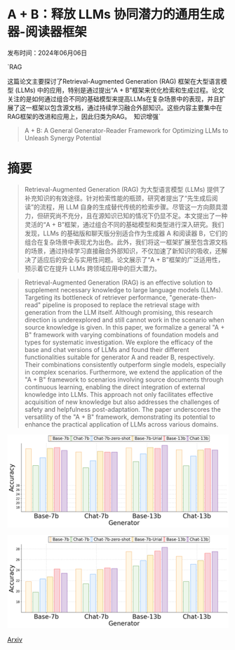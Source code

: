 # A + B：释放 LLMs 协同潜力的通用生成器-阅读器框架

发布时间：2024年06月06日

`RAG

这篇论文主要探讨了Retrieval-Augmented Generation (RAG) 框架在大型语言模型 (LLMs) 中的应用，特别是通过提出“A + B”框架来优化检索和生成过程。论文关注的是如何通过组合不同的基础模型来提高LLMs在复杂场景中的表现，并且扩展了这一框架以包含源文档，通过持续学习融合外部知识。这些内容主要集中在RAG框架的改进和应用上，因此归类为RAG。` `知识增强`

> A + B: A General Generator-Reader Framework for Optimizing LLMs to Unleash Synergy Potential

# 摘要

> Retrieval-Augmented Generation (RAG) 为大型语言模型 (LLMs) 提供了补充知识的有效途径。针对检索性能的瓶颈，研究者提出了“先生成后阅读”的流程，用 LLM 自身的生成替代传统的检索步骤。尽管这一方向颇具潜力，但研究尚不充分，且在源知识已知的情况下仍显不足。本文提出了一种灵活的“A + B”框架，通过组合不同的基础模型和类型进行深入研究。我们发现，LLMs 的基础版和聊天版分别适合作为生成器 A 和阅读器 B，它们的组合在复杂场景中表现尤为出色。此外，我们将这一框架扩展至包含源文档的场景，通过持续学习直接融合外部知识，不仅加速了新知识的吸收，还解决了适应后的安全与实用性问题。论文展示了“A + B”框架的广泛适用性，预示着它在提升 LLMs 跨领域应用中的巨大潜力。

> Retrieval-Augmented Generation (RAG) is an effective solution to supplement necessary knowledge to large language models (LLMs). Targeting its bottleneck of retriever performance, "generate-then-read" pipeline is proposed to replace the retrieval stage with generation from the LLM itself. Although promising, this research direction is underexplored and still cannot work in the scenario when source knowledge is given. In this paper, we formalize a general "A + B" framework with varying combinations of foundation models and types for systematic investigation. We explore the efficacy of the base and chat versions of LLMs and found their different functionalities suitable for generator A and reader B, respectively. Their combinations consistently outperform single models, especially in complex scenarios. Furthermore, we extend the application of the "A + B" framework to scenarios involving source documents through continuous learning, enabling the direct integration of external knowledge into LLMs. This approach not only facilitates effective acquisition of new knowledge but also addresses the challenges of safety and helpfulness post-adaptation. The paper underscores the versatility of the "A + B" framework, demonstrating its potential to enhance the practical application of LLMs across various domains.

![A + B：释放 LLMs 协同潜力的通用生成器-阅读器框架](../../../paper_images/2406.03963/webq.png)

![A + B：释放 LLMs 协同潜力的通用生成器-阅读器框架](../../../paper_images/2406.03963/hotpot.csv_bar_reverse.png)

[Arxiv](https://arxiv.org/abs/2406.03963)